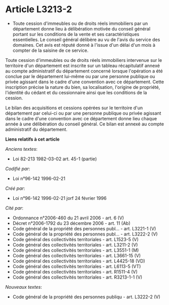 # Article L3213-2

- Toute cession d'immeubles ou de droits réels immobiliers par un département donne lieu à délibération motivée du conseil
général portant sur les conditions de la vente et ses caractéristiques essentielles. Le conseil général délibère au vu de
l'avis du service des domaines. Cet avis est réputé donné à l'issue d'un délai d'un mois à compter de la saisine de ce
service.

Toute cession d'immeubles ou de droits réels immobiliers intervenue sur le territoire d'un département est inscrite sur un
tableau récapitulatif annexé au compte administratif du département concerné lorsque l'opération a été conclue par le
département lui-même ou par une personne publique ou privée agissant dans le cadre d'une convention avec ce département.
Cette inscription précise la nature du bien, sa localisation, l'origine de propriété, l'identité du cédant et du cessionnaire
ainsi que les conditions de la cession.

Le bilan des acquisitions et cessions opérées sur le territoire d'un département par celui-ci ou par une personne publique ou
privée agissant dans le cadre d'une convention avec ce département donne lieu chaque année à une délibération du conseil
général. Ce bilan est annexé au compte administratif du département.

**Liens relatifs à cet article**

_Anciens textes_:

  - Loi  82-213 1982-03-02 art. 45-1 (partie)

_Codifié par_:

  - Loi n°96-142 1996-02-21

_Créé par_:

  - Loi n°96-142 1996-02-21 jorf 24 février 1996

_Cité par_:

  - Ordonnance n°2006-460 du 21 avril 2006 - art. 6 (V)
  - Décret n°2006-1792 du 23 décembre 2006 - art. 11 (Ab)
  - Code général de la propriété des personnes publ... - art. L3221-1 (V)
  - Code général de la propriété des personnes publ... - art. L3222-2 (V)
  - Code général des collectivités territoriales - art. L1523-5 (V)
  - Code général des collectivités territoriales - art. L3211-2 (V)
  - Code général des collectivités territoriales - art. L3551-1 (M)
  - Code général des collectivités territoriales - art. L3661-15 (V)
  - Code général des collectivités territoriales - art. L4425-18 (VD)
  - Code général des collectivités territoriales - art. L6113-5 (VT)
  - Code général des collectivités territoriales - art. R1511-4 (V)
  - Code général des collectivités territoriales - art. R3213-1-1 (V)

_Nouveaux textes_:

  - Code général de la propriété des personnes publiqu - art. L3222-2 (V)
